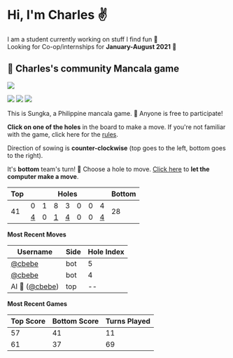 # Hi, I'm Charles :v:

I am a student currently working on stuff I find fun :octopus:  
Looking for Co-op/internships for **January-August 2021** :briefcase:

## :shell: Charles's community Mancala game

![](https://github.com/cbebe/cbebe/blob/master/sungka.png)

![](https://img.shields.io/badge/Total%20moves%20played-142-blue)
![](https://img.shields.io/badge/Number%20of%20players-3-red)
![](https://img.shields.io/badge/Games%20completed-3-green)

This is Sungka, a Philippine mancala game. :wave: Anyone is free to participate!

**Click on one of the holes** in the board to make a move. If you're not familiar with the game, click here for the [rules](https://mancala.fandom.com/wiki/Sungka#Rules).

Direction of sowing is **counter-clockwise** (top goes to the left, bottom goes to the right).

It's **bottom** team's turn! :muscle: Choose a hole to move. <a href="https://github.com/cbebe/cbebe/issues/new?title=sungka%7Cai&body=Just%20push%20%27Submit%20new%20issue%27%20without%20changing%20the%20title%20to%20let%20the%20AI%20play%20for%20a%20turn.">Click here</a> to **let the computer make a move**.

<table>
<thead>
<tr>
<th>Top</th>
<th colspan=7>Holes</th>
<th>Bottom</th>
</tr>
</thead>
<tbody>
<tr><td rowspan=2>41</td>

<td>0</td>
<td>1</td>
<td>8</td>
<td>3</td>
<td>0</td>
<td>0</td>
<td>4</td>
<td rowspan=2>28</td>
</tr>
<tr>
<td><a href="https://github.com/cbebe/cbebe/issues/new?title=sungka%7Cbot%7C0&body=Just%20push%20%27Submit%20new%20issue%27%20without%20changing%20the%20title.%20Please%20wait%2030%20seconds%20to%20check%20if%20you%20have%20an%20extra%20move%20or%20let%20someone%20else%20play%20the%20turn.">4</a></td>
<td>0</td>
<td><a href="https://github.com/cbebe/cbebe/issues/new?title=sungka%7Cbot%7C2&body=Just%20push%20%27Submit%20new%20issue%27%20without%20changing%20the%20title.%20Please%20wait%2030%20seconds%20to%20check%20if%20you%20have%20an%20extra%20move%20or%20let%20someone%20else%20play%20the%20turn.">1</a></td>
<td><a href="https://github.com/cbebe/cbebe/issues/new?title=sungka%7Cbot%7C3&body=Just%20push%20%27Submit%20new%20issue%27%20without%20changing%20the%20title.%20Please%20wait%2030%20seconds%20to%20check%20if%20you%20have%20an%20extra%20move%20or%20let%20someone%20else%20play%20the%20turn.">4</a></td>
<td>0</td>
<td>0</td>
<td><a href="https://github.com/cbebe/cbebe/issues/new?title=sungka%7Cbot%7C6&body=Just%20push%20%27Submit%20new%20issue%27%20without%20changing%20the%20title.%20Please%20wait%2030%20seconds%20to%20check%20if%20you%20have%20an%20extra%20move%20or%20let%20someone%20else%20play%20the%20turn.">4</a></td>
</tr>
<tbody>
</table>

**Most Recent Moves**

|Username|Side|Hole Index|
|-|-|-|
|[@cbebe](https://github.com/cbebe)|bot|5|
|[@cbebe](https://github.com/cbebe)|bot|4|
|AI :robot: ([@cbebe](https://github.com/cbebe))|top|--|

**Most Recent Games**

|Top Score|Bottom Score|Turns Played|
|-|-|-|
|57|41|11|
|61|37|69|